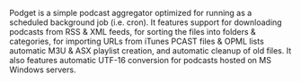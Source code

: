 Podget is a simple podcast aggregator optimized for running as a scheduled
background job (i.e. cron). It features support for downloading podcasts
from RSS & XML feeds, for sorting the files into folders & categories, for
importing URLs from iTunes PCAST files & OPML lists automatic M3U & ASX
playlist creation, and automatic cleanup of old files.  It also features
automatic UTF-16 conversion for podcasts hosted on MS Windows servers.
